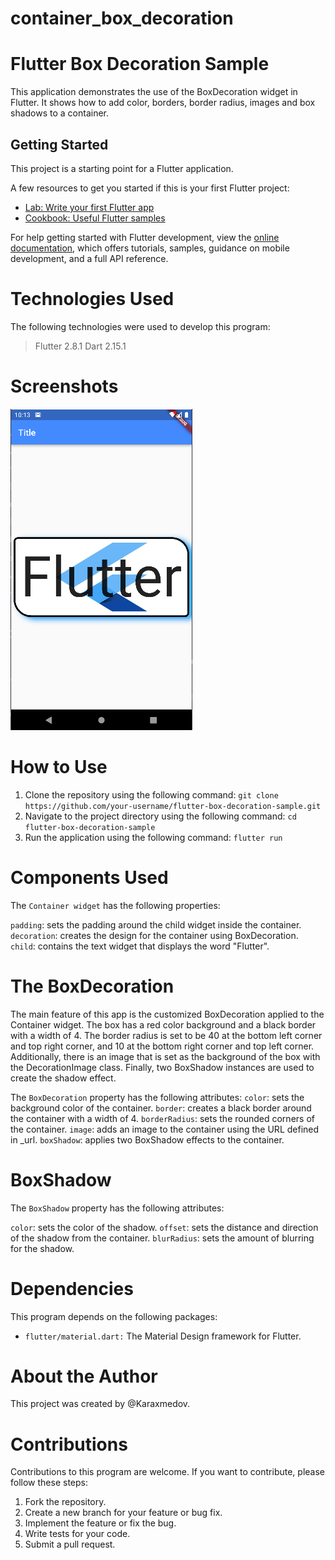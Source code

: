 # container_box_decoration

# Flutter Box Decoration Sample
This application demonstrates the use of the BoxDecoration widget in Flutter. It shows how to add color, borders, border radius, images and box shadows to a container.
## Getting Started

This project is a starting point for a Flutter application.

A few resources to get you started if this is your first Flutter project:

- [Lab: Write your first Flutter app](https://docs.flutter.dev/get-started/codelab)
- [Cookbook: Useful Flutter samples](https://docs.flutter.dev/cookbook)

For help getting started with Flutter development, view the
[online documentation](https://docs.flutter.dev/), which offers tutorials,
samples, guidance on mobile development, and a full API reference.
# Technologies Used
The following technologies were used to develop this program:

>Flutter 2.8.1
>Dart 2.15.1
# Screenshots
![Aplication overview](Screenshot.png)
# How to Use
1. Clone the repository using the following command:
    `git clone https://github.com/your-username/flutter-box-decoration-sample.git`
2. Navigate to the project directory using the following command:
    `cd flutter-box-decoration-sample`
3. Run the application using the following command:
    `flutter run`
    
# Components Used
The `Container widget` has the following properties:

`padding`: sets the padding around the child widget inside the container.
`decoration`: creates the design for the container using BoxDecoration.
`child`: contains the text widget that displays the word "Flutter".
# The BoxDecoration 
The main feature of this app is the customized BoxDecoration applied to the Container widget. The box has a red color background and a black border with a width of 4. The border radius is set to be 40 at the bottom left corner and top right corner, and 10 at the bottom right corner and top left corner. Additionally, there is an image that is set as the background of the box with the DecorationImage class. Finally, two BoxShadow instances are used to create the shadow effect.

The `BoxDecoration` property has the following attributes:
`color`: sets the background color of the container.
`border`: creates a black border around the container with a width of 4.
`borderRadius`: sets the rounded corners of the container.
`image`: adds an image to the container using the URL defined in _url.
`boxShadow`: applies two BoxShadow effects to the container.
# BoxShadow
The `BoxShadow` property has the following attributes:

`color`: sets the color of the shadow.
`offset`: sets the distance and direction of the shadow from the container.
`blurRadius`: sets the amount of blurring for the shadow.
# Dependencies
This program depends on the following packages:

- `flutter/material.dart:` The Material Design framework for Flutter.
# About the Author
This project was created by @Karaxmedov.
# Contributions
Contributions to this program are welcome. If you want to contribute, please follow these steps:
1. Fork the repository.
2. Create a new branch for your feature or bug fix.
3. Implement the feature or fix the bug.
4. Write tests for your code.
5. Submit a pull request.